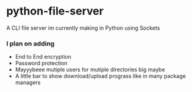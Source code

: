 # python-file-server
A CLI file server im currently making in Python using Sockets

### I plan on adding
 - End to End encryption
 - Password protection
 - Mayyybeee mutiple users for mutiple directories big maybe
 - A little bar to show download/upload prograss like in many package managers
